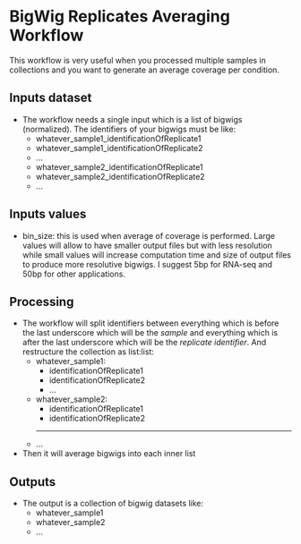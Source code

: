 # BigWig Replicates Averaging Workflow

This workflow is very useful when you processed multiple samples in collections and you want to generate an average coverage per condition.

## Inputs dataset

- The workflow needs a single input which is a list of bigwigs (normalized). The identifiers of your bigwigs must be like:
  - whatever_sample1_identificationOfReplicate1
  - whatever_sample1_identificationOfReplicate2
  - ...
  - whatever_sample2_identificationOfReplicate1
  - whatever_sample2_identificationOfReplicate2
  - ...

## Inputs values

- bin_size: this is used when average of coverage is performed. Large values will allow to have smaller output files but with less resolution while small values will increase computation time and size of output files to produce more resolutive bigwigs. I suggest 5bp for RNA-seq and 50bp for other applications.

## Processing

- The workflow will split identifiers between everything which is before the last underscore which will be the *sample* and everything which is after the last underscore which will be the *replicate identifier*. And restructure the collection as list:list:
  - whatever_sample1:
    - identificationOfReplicate1
    - identificationOfReplicate2
    - ...
  - whatever_sample2:
    - identificationOfReplicate1
    - identificationOfReplicate2
    - ---
  - ...
- Then it will average bigwigs into each inner list

## Outputs

- The output is a collection of bigwig datasets like:
  - whatever_sample1
  - whatever_sample2
  - ...
